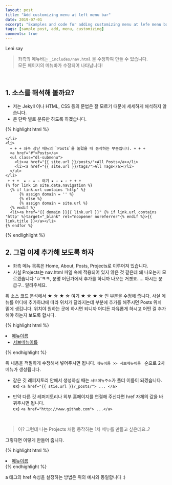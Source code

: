 ```yaml
---
layout: post
title: "Add customizing menu at left menu bar"
date: 2019-07-01
excerpt: "Examples and code for adding customizing menu at lefe menu bar."
tags: [sample post, add, menu, customizing]
comments: true
---
```


Leni say
> 좌측의 메뉴바는 `_includes/nav.html` 을 수정하여 만들 수 있습니다. <br>
>  모든 페이지의 메뉴바가 수정되어 나타납니다!

<br>

## 1. 소스를 해석해 볼까요?
  - 저는 Jekyll 이나 HTML, CSS 등의 문법은 잘 모르기 때문에 세세하게 해석하지 않습니다.
  - 큰 단락 별로 분류만 하도록 하겠습니다.

{% highlight html %}
<!--
<nav id="dl-menu" class="dl-menuwrapper" role="navigation">
  <button class="dl-trigger">Open Menu</button>
  + + + 여기서 부터 메뉴바의 설정이 시작 됩니다 + + + 
  <ul class="dl-menu">
    + + + 좌측 상단 메뉴의 `Home`을 눌렀을 때 동작하는 부분입니다 + + + 
    <li><a href="{{ site.url }}/">Home</a></li>
    <li>
      + + + 좌측 상단 메뉴의 `About`을 눌렀을 때 동작하는 부분입니다 + + + 
      <a href="#">About</a>
      <ul class="dl-submenu">
        <li>
          <img src="{{ site.url }}/{{ site.logo }}" alt="{{ site.title }} photo" class="author-photo">
          <h4>{{ site.title }}</h4>
          <p>{{ site.description }}</p>
        </li>
        + + + 좌측 상단 메뉴의 `About` 속에 `Learn More`을 눌렀을 때 동작하는 부분입니다. + + + 
        <li><a href="{{ site.url }}/about/"><span class="btn btn-inverse">Learn More</span></a></li>
        + + +  좌측 상단 메뉴의 `About`속에 연락수단으로 등록되는 부분입니다. + + + 
        {% if site.email %}<li>
                      <a href="mailto:{{ site.email }}" target="_blank" rel="noopener noreferrer"><i class="fa fa-fw fa-envelope-square"></i> Email</a>
                  </li>{% endif %}
                  {% if site.twitter %}<li>
                      <a href="http://twitter.com/{{ site.twitter }}" target="_blank" rel="noopener noreferrer"><i class="fa fa-fw fa-twitter-square"></i> Twitter</a>
                  </li>{% endif %}
                  {% if site.facebook %}<li>
                      <a href="http://facebook.com/{{ site.facebook }}" target="_blank" rel="noopener noreferrer"><i class="fa fa-fw fa-facebook-square"></i> Facebook</a>
                  </li>{% endif %}
                  {% if site.google.plus %}<li>
                      <a href="http://plus.google.com/+{{ site.google.plus }}" target="_blank" rel="noopener noreferrer"><i class="fa fa-fw fa-google-plus-square"></i> Google+</a>
                  </li>{% endif %}
                  {% if site.linkedin %}<li>
                      <a href="http://linkedin.com/in/{{ site.linkedin }}" target="_blank" rel="noopener noreferrer"><i class="fa fa-fw fa-linkedin-square"></i> LinkedIn</a>
                  </li>{% endif %}
                  {% if site.xing %}<li>
                      <a href="http://www.xing.com/profile/{{ site.xing }}" target="_blank" rel="noopener noreferrer"><i class="fa fa-fw fa-xing-square"></i> Xing</a>
                  </li>{% endif %}
                  {% if site.instagram %}<li>
                      <a href="http://instagram.com/{{ site.instagram }}" target="_blank" rel="noopener noreferrer"><i class="fa fa-fw fa-instagram"></i> Instagram</a>
                  </li>{% endif %}
                  {% if site.tumblr %}<li>
                      <a href="http://{{ site.tumblr }}.tumblr.com" target="_blank" rel="noopener noreferrer"><i class="fa fa-fw fa-tumblr-square"></i> Tumblr</a>
                  </li>{% endif %}
                  {% if site.github-url %}<li>
                      <a href="http://github.com/{{ site.github-url }}" target="_blank" rel="noopener noreferrer"><i class="fa fa-fw fa-github"></i> Github</a>
                  </li>{% endif %}
                  {% if site.stackoverflow %}<li>
                      <a href="http://stackoverflow.com/users/{{ site.stackoverflow }}" target="_blank" rel="noopener noreferrer"><i class="fa fa-fw fa-stack-overflow"></i> StackOverflow</a>
                  </li>{% endif %}
                  {% if site.lastfm %}<li>
                      <a href="http://lastfm.com/user/{{ site.lastfm }}" target="_blank" rel="noopener noreferrer"><i class="fa fa-fw fa-music"></i> LastFm</a>
                  </li>{% endif %}
                  {% if site.dribbble %}<li>
                      <a href="http://dribbble.com/{{ site.dribbble }}" target="_blank" rel="noopener noreferrer"><i class="fa fa-fw fa-dribbble"></i> Dribble</a>
                  </li>{% endif %}
                  {% if site.pinterest %}<li>
                      <a href="http://www.pinterest.com/{{ site.pinterest }}" target="_blank" rel="noopener noreferrer"><i class="fa fa-fw fa-pinterest"></i> Pinterest</a>
                  </li>{% endif %}
                  {% if site.foursquare %}<li>
                      <a href="http://foursquare.com/{{ site.foursquare }}" target="_blank" rel="noopener noreferrer"><i class="fa fa-fw fa-foursquare"></i> Foursquare</a>
                  </li>{% endif %}
                  {% if site.steam %}<li>
                      <a href="http://steamcommunity.com/id/{{ site.steam }}" target="_blank" rel="noopener noreferrer"><i class="fa fa-fw fa-steam-square"></i> Steam</a>
                  </li>{% endif %}
                  {% if site.youtube %}<li>
                      <a href="https://youtube.com/user/{{ site.youtube }}" target="_blank" rel="noopener noreferrer"><i class="fa fa-fw fa-youtube-square"></i> Youtube</a>
                  </li>{% endif %}
                  {% if site.youtube-channel %}<li>
                      <a href="https://youtube.com/channel/{{ site.youtube-channel }}" target="_blank" rel="noopener noreferrer"><i class="fa fa-fw fa-youtube"></i> Youtube</a>
                  </li>{% endif %}
                  {% if site.soundcloud %}<li>
                      <a href="http://soundcloud.com/{{ site.soundcloud }}" target="_blank" rel="noopener noreferrer"><i class="fa fa-fw fa-soundcloud"></i> SoundCloud</a>
                  </li>{% endif %}
                  {% if site.weibo %}<li>
                      <a href="http://www.weibo.com/{{ site.weibo }}" target="_blank" rel="noopener noreferrer"><i class="fa fa-fw fa-weibo"></i> Weibo</a>
                  </li>{% endif %}
                  {% if site.flickr %}<li>
                      <a href="http://www.flickr.com/{{ site.flickr }}" target="_blank" rel="noopener noreferrer"><i class="fa fa-fw fa-flickr"></i> Flickr</a>
                  </li>{% endif %}
                  {% if site.codepen %}<li>
                      <a href="http://codepen.io/{{ site.codepen }}" target="_blank" rel="noopener noreferrer"><i class="fa fa-fw fa-codepen"></i> Codepen</a>
                  </li>{% endif %}
                  {% if site.keybase %}<li>
                      <a href="https://keybase.io/{{ site.keybase }}" target="_blank" rel="noopener noreferrer"><i class="fa fa-fw fa-key"></i> Keybase</a>
                  </li>{% endif %}
                  {% if site.xmpp %}<li>
                      <a href="xmpp:{{ site.xmpp }}" target="_blank" rel="noopener noreferrer"><i class="fa fa-fw fa-lightbulb-o"></i> XMPP</a>
                  </li>{% endif %}
                  {% if site.hackernews %}<li>
                      <a href="https://news.ycombinator.com/user?id={{ site.hackernews }}" target="_blank" rel="noopener noreferrer"><i class="fa fa-fw fa-hacker-news"></i> Hacker News</a>
                  </li>{% endif %}
      </ul><!-- /.dl-submenu -->
    </li>
    <li>
      + + + 좌측 상단 메뉴의 `Posts`을 눌렀을 때 동작하는 부분입니다. + + + 
      <a href="#">Posts</a>
      <ul class="dl-submenu">
        <li><a href="{{ site.url }}/posts/">All Posts</a></li>
        <li><a href="{{ site.url }}/tags/">All Tags</a></li>
      </ul>
    </li>
     + + +  ★ ☆ ★ ☆ 여기 ★ ☆ ★ ☆ + + + 
    {% for link in site.data.navigation %}
      {% if link.url contains 'http' %}
          {% assign domain = '' %}
          {% else %}
          {% assign domain = site.url %}
      {% endif %}
      <li><a href="{{ domain }}{{ link.url }}" {% if link.url contains 'http' %}target="_blank" rel="noopener noreferrer"{% endif %}>{{ link.title }}</a></li>
    {% endfor %}
  </ul><!-- /.dl-menu 
</nav><!-- /.dl-menuwrapper
-->
{% endlighlight %}

<br>

## 2. 그럼 이제 추가해 보도록 하자
  - 좌측 메뉴 목록은 Home, About, Posts, Projects로 이루어져 있습니다.
  -  사실 Projects는 nav.html 파일 속에 적용되어 있지 않은 것 같은데 왜 나오는지 모르겠습니다 'ㅁ'ㅋㅋ, 분명 어딘가에서 추가를 하니까 나오는 거곗죠..... 아시는 분 급구.. 알려주세요.

위 소스 코드 분석에서  ★ ☆ ★ ☆ 여기 ★ ☆ ★ ☆ 인 부분을 수정해 줍니다.
사실 메뉴를 어디에 추가하냐에 따라 위치가 달라지는데 <!-- ★ ☆ ★ ☆ 여기 ★ ☆ ★ ☆ --> 부분에 추가를 해주시면 Posts 위치 밑에 생깁니다.
위치야 원하는 곳에 하시면 되니까 어디든 자유롭게 하시고 어떤 걸 추가해야 하는지 보도록 합시다.

{% highlight html %}
<li>
  <a href="#">메뉴이름</a>
  <ul class="dl-submenu">
    <li><a href="{{ site.url }}/서브메뉴주소/">서브메뉴이름</a></li>
  </ul>
</li>
{% endhighlight %}

위 내용을 적절하게 수정해서 넣어주시면 됩니다.
`메뉴이름 >> 서브메뉴이름 ` 순으로 2차 메뉴가 생성됩니다.

- 같은 깃 레퍼지토리 안에서 생성하실 때는 `서브메뉴주소`가 폴더 이름이 되겠습니다. <br>
ex) ```<a href="{{ stie.url }}/_posts/"> ... </a>```

- 만약 다른 깃 레퍼지토리나 외부 홈페이지를 연결해 주신다면 href 자체의 값을 바꿔주시면 됩니다. <br>
ex) ```<a href="http://www.github.com"> ...</a>```

<br>

> 아? 그런데 나는 Projects 처럼 동작하는 1차 메뉴를 만들고 싶은데요..?

그렇다면 이렇게 만들어 줍니다.

{% highlight html %}
<li>
  <a href="{{ stie.url }}/메뉴주소">메뉴이름</a>
</li>
{% endhighlight %}

  a 태그의 href 속성을 설정하는 방법은 위의 예시와 동일합니다 :)
